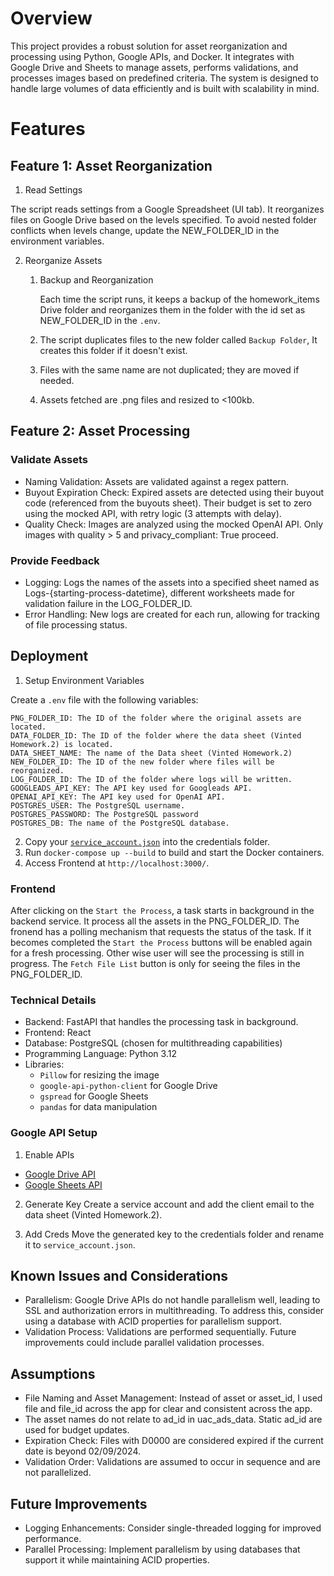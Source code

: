 # Overview
This project provides a robust solution for asset reorganization and processing using Python, Google APIs, and Docker. It integrates with Google Drive and Sheets to manage assets, performs validations, and processes images based on predefined criteria. The system is designed to handle large volumes of data efficiently and is built with scalability in mind.

# Features
## Feature 1: Asset Reorganization
1. Read Settings

The script reads settings from a Google Spreadsheet (UI tab).
It reorganizes files on Google Drive based on the levels specified.
To avoid nested folder conflicts when levels change, update the NEW_FOLDER_ID in the environment variables.

2. Reorganize Assets

    1. Backup and Reorganization
        
        Each time the script runs, it keeps a backup of the homework_items Drive folder and reorganizes them in the folder with the id set as NEW_FOLDER_ID in the `.env`.

    2. The script duplicates files to the new folder called `Backup Folder`, It creates this folder if it doesn't exist.
    3. Files with the same name are not duplicated; they are moved if needed.
    4. Assets fetched are .png files and resized to <100kb.

## Feature 2: Asset Processing
### Validate Assets

- Naming Validation: Assets are validated against a regex pattern.
- Buyout Expiration Check: Expired assets are detected using their buyout code (referenced from the buyouts sheet). Their budget is set to zero using the mocked API, with retry logic (3 attempts with delay).
- Quality Check: Images are analyzed using the mocked OpenAI API. Only images with quality > 5 and privacy_compliant: True proceed.


### Provide Feedback

- Logging: Logs the names of the assets into a specified sheet named as Logs-{starting-process-datetime}, different worksheets made for validation failure in the LOG_FOLDER_ID.
- Error Handling: New logs are created for each run, allowing for tracking of file processing status.

## Deployment

1. Setup Environment Variables

Create a `.env` file with the following variables:
```
PNG_FOLDER_ID: The ID of the folder where the original assets are located.
DATA_FOLDER_ID: The ID of the folder where the data sheet (Vinted Homework.2) is located.
DATA_SHEET_NAME: The name of the Data sheet (Vinted Homework.2)
NEW_FOLDER_ID: The ID of the new folder where files will be reorganized.
LOG_FOLDER_ID: The ID of the folder where logs will be written.
GOOGLEADS_API_KEY: The API key used for Googleads API.
OPENAI_API_KEY: The API key used for OpenAI API.
POSTGRES_USER: The PostgreSQL username.
POSTGRES_PASSWORD: The PostgreSQL password
POSTGRES_DB: The name of the PostgreSQL database.
```
2. Copy your [`service_account.json`](#google-api-setup) into the credentials folder.
3. Run `docker-compose up --build` to build and start the Docker containers.
4. Access Frontend at `http://localhost:3000/`.

### Frontend
After clicking on the `Start the Process`, a task starts in background in the backend service. It process all the assets in the PNG_FOLDER_ID. The fronend has a polling mechanism that requests the status of the task. If it becomes completed the `Start the Process` buttons will be enabled again for a fresh processing. Other wise user will see the processing is still in progress. The `Fetch File List` button is only for seeing the files in the PNG_FOLDER_ID.

### Technical Details
- Backend: FastAPI that handles the processing task in background.
- Frontend: React
- Database: PostgreSQL (chosen for multithreading capabilities)
- Programming Language: Python 3.12
- Libraries:
    - `Pillow` for resizing the image
    - `google-api-python-client` for Google Drive
    - `gspread` for Google Sheets
    - `pandas` for data manipulation

### Google API Setup

1. Enable APIs

- [Google Drive API](https://console.cloud.google.com/apis/enableflow?apiid=drive.googleapis.com)
- [Google Sheets API](https://console.cloud.google.com/apis/enableflow?apiid=sheets.googleapis.com)

2. Generate Key
    Create a service account and add the client email to the data sheet (Vinted Homework.2). 

3. Add Creds
    Move the generated key to the credentials folder and rename it to `service_account.json`.


## Known Issues and Considerations
- Parallelism: Google Drive APIs do not handle parallelism well, leading to SSL and authorization errors in multithreading. To address this, consider using a database with ACID properties for parallelism support.
- Validation Process: Validations are performed sequentially. Future improvements could include parallel validation processes.

## Assumptions
- File Naming and Asset Management: Instead of asset or asset_id, I used file and file_id across the app for clear and consistent across the app. 
- The asset names do not relate to ad_id in uac_ads_data. Static ad_id are used for budget updates.
- Expiration Check: Files with D0000 are considered expired if the current date is beyond 02/09/2024.
- Validation Order: Validations are assumed to occur in sequence and are not parallelized.

## Future Improvements
- Logging Enhancements: Consider single-threaded logging for improved performance.
- Parallel Processing: Implement parallelism by using databases that support it while maintaining ACID properties.
